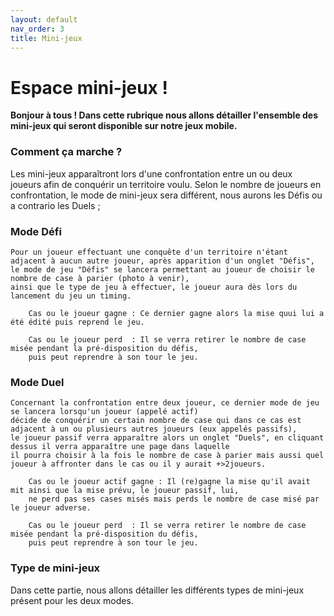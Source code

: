 ```yaml
---
layout: default
nav_order: 3
title: Mini-jeux
---
```

# Espace mini-jeux !
**Bonjour à tous ! Dans cette rubrique nous allons détailler l'ensemble des mini-jeux qui seront disponible sur notre jeux mobile.**

### Comment ça marche ?
Les mini-jeux apparaîtront lors d'une confrontation entre un ou deux joueurs afin de conquérir un territoire voulu.
Selon le nombre de joueurs en confrontation, le mode de mini-jeux sera différent, nous aurons les Défis ou a contrario les Duels ;

### Mode Défi
    Pour un joueur effectuant une conquête d'un territoire n'étant adjacent à aucun autre joueur, après apparition d'un onglet "Défis",
    le mode de jeu "Défis" se lancera permettant au joueur de choisir le nombre de case à parier (photo à venir), 
    ainsi que le type de jeu à effectuer, le joueur aura dès lors du lancement du jeu un timing.
    
        Cas ou le joueur gagne : Ce dernier gagne alors la mise quui lui a été édité puis reprend le jeu.
        
        Cas ou le joueur perd  : Il se verra retirer le nombre de case misée pendant la pré-disposition du défis, 
        puis peut reprendre à son tour le jeu.
        
### Mode Duel
    Concernant la confrontation entre deux joueur, ce dernier mode de jeu se lancera lorsqu'un joueur (appelé actif)
    décide de conquérir un certain nombre de case qui dans ce cas est adjacent à un ou plusieurs autres joueurs (eux appelés passifs), 
    le joueur passif verra apparaître alors un onglet "Duels", en cliquant dessus il verra apparaître une page dans laquelle 
    il pourra choisir à la fois le nombre de case à parier mais aussi quel joueur à affronter dans le cas ou il y aurait +>2joueurs.
       
        Cas ou le joueur actif gagne : Il (re)gagne la mise qu'il avait mit ainsi que la mise prévu, le joueur passif, lui, 
        ne perd pas ses cases misés mais perds le nombre de case misé par le joueur adverse. 
        
        Cas ou le joueur perd  : Il se verra retirer le nombre de case misée pendant la pré-disposition du défis, 
        puis peut reprendre à son tour le jeu.
        
### Type de mini-jeux
  Dans cette partie, nous allons détailler les différents types de mini-jeux présent pour les deux modes.

    

